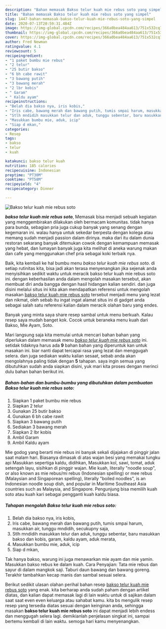```yaml
---
description: "Bahan memasak Bakso telur kuah mie rebus soto yang simpel"
title: "Bahan memasak Bakso telur kuah mie rebus soto yang simpel"
slug: 1447-bahan-memasak-bakso-telur-kuah-mie-rebus-soto-yang-simpel
date: 2020-07-13T20:59:31.484Z
image: https://img-global.cpcdn.com/recipes/366a0bea484aa613/751x532cq70/bakso-telur-kuah-mie-rebus-soto-foto-resep-utama.jpg
thumbnail: https://img-global.cpcdn.com/recipes/366a0bea484aa613/751x532cq70/bakso-telur-kuah-mie-rebus-soto-foto-resep-utama.jpg
cover: https://img-global.cpcdn.com/recipes/366a0bea484aa613/751x532cq70/bakso-telur-kuah-mie-rebus-soto-foto-resep-utama.jpg
author: Fred Newman
ratingvalue: 4.1
reviewcount: 5
recipeingredient:
- "1 paket bumbu mie rebus"
- "2 telur"
- "25 butir bakso"
- "6 bh cabe rawit"
- "3 bawang putih"
- "3 bawang merah"
- "2 lbr kobis"
- " Garam"
- " Kaldu ayam"
recipeinstructions:
- "Belah dia bakso nya, iris kobis,"
- "Iris cabe, bawang merah dan bawang putih, tumis smpai harum, masukkan air, tunggu mndidih, secukupny saja,"
- "Stlh mndidih masukkan telur dan aduk, tunggu sebentar, baru masukkan bakso dan kobis, garam, kaldu ayam, aduk merata,"
- "Masukkan bumbu mie, aduk, icip"
- "Siap d mkan,"
categories:
- Resep
tags:
- bakso
- telur
- kuah

katakunci: bakso telur kuah 
nutrition: 185 calories
recipecuisine: Indonesian
preptime: "PT30M"
cooktime: "PT58M"
recipeyield: "4"
recipecategory: Dinner

---
```



![Bakso telur kuah mie rebus soto](https://img-global.cpcdn.com/recipes/366a0bea484aa613/751x532cq70/bakso-telur-kuah-mie-rebus-soto-foto-resep-utama.jpg)

<b><i>bakso telur kuah mie rebus soto</i></b>, Memasak bisa menjadi sebuah kegiatan yang menggembirakan dilakukan oleh bermacam komunitas. tidak hanya para bunda, sebagian pria juga cukup banyak yang senang dengan kegemaran ini. walau hanya untuk sekedar berpesta dengan kolega atau memang sudah menjadi passion dalam dirinya. maka dari itu dalam dunia restoran sekarang banyak ditemukan cowok dengan kemampuan memasak yang hebat, dan lumayan banyak juga kita melihat di aneka warung makan dan cafe yang menggunakan chef pria sebagai koki terbaik nya.

Baik, kita kembali ke hal bumbu menu <i>bakso telur kuah mie rebus soto</i>. di setiap rutinitas kita, bisa jadi akan terasa menyenangkan jika sejenak anda menyisihkan sedikit waktu untuk meracik bakso telur kuah mie rebus soto ini. dengan keberhasilan anda dalam mengolah masakan tersebut, akan membuat diri anda bangga dengan hasil hidangan kalian sendiri. dan juga disini melalui situs ini kita akan mendapatkan referensi untuk mengolah masakan <u>bakso telur kuah mie rebus soto</u> tersebut menjadi menu yang lezat dan nikmat, oleh sebab itu ingat ingat alamat situs ini di gadget anda sebagai salah satu referensi kalian dalam meracik olahan baru yang endes.

Banyak yang minta saya share resep sambal untuk menu berkuah. Kalau resep saya mudah banget kok. Cocok untuk beraneka menu kuah dari Bakso, Mie Ayam, Soto.


Mari langsung saja kita memulai untuk mencari bahan bahan yang diperlukan dalam memasak menu <u><i>bakso telur kuah mie rebus soto</i></u> ini. setidak tidaknya harus ada <b>9</b> bahan bahan yang diperuntuk kan untuk masakan ini. biar nanti dapat tercapai rasa yang lezat dan menggugah selera. dan juga sediakan waktu kalian sesaat, sebab anda akan mengolahnya paling tidak dengan <b>5</b> tahapan. saya ingin semua yang dibutuhkan sudah anda siapkan disini, yuk mari kita proses dengan merinci dulu bahan bahan berikut ini.

<!--inarticleads1-->

##### Bahan-bahan dan bumbu-bumbu yang dibutuhkan dalam pembuatan Bakso telur kuah mie rebus soto:

1. Siapkan 1 paket bumbu mie rebus
1. Siapkan 2 telur
1. Gunakan 25 butir bakso
1. Gunakan 6 bh cabe rawit
1. Siapkan 3 bawang putih
1. Sediakan 3 bawang merah
1. Siapkan 2 lbr kobis
1. Ambil  Garam
1. Ambil  Kaldu ayam


Mie godog yang berarti mie rebus ini banyak sekali dijajakan di pinggir jalan saat malam hari. Biasanya dimasak di atas wajan besi yang memakai tungku api Masukkan sepertiga kaldu, didihkan, Masukkan kol, sawi, tomat, aduk setengah layu, sisihkan di pinggir wajan. Mie kuah, literally &#34;noodle soup&#34;, or also known as mie rebus/mi rebus (Indonesian spelling) or mee rebus (Malaysian and Singaporean spelling), literally &#34;boiled noodles&#34;, is an Indonesian noodle soup dish, and popular in Maritime Southeast Asia countries such as Malaysia, and Singapore. Pengunjung bisa memilih kuah soto atau kuah kari sebagai pengganti kuah kaldu biasa. 

<!--inarticleads2-->

##### Tahapan mengolah Bakso telur kuah mie rebus soto:

1. Belah dia bakso nya, iris kobis,
1. Iris cabe, bawang merah dan bawang putih, tumis smpai harum, masukkan air, tunggu mndidih, secukupny saja,
1. Stlh mndidih masukkan telur dan aduk, tunggu sebentar, baru masukkan bakso dan kobis, garam, kaldu ayam, aduk merata,
1. Masukkan bumbu mie, aduk, icip
1. Siap d mkan,


Tak hanya bakso, warung ini juga menawarkan mie ayam dan mie yamin. Masukkan bakso rebus ke dalam kuah. Cara Penyajian: Tata mie rebus dan sayur di dalam mangkok saji. Taburi daun bawang dan bawang goreng. Terakhir tambahkan kecap manis dan sambal sesuai selera. 

Berikut sedikit ulasan olahan perihal bahan resep <u>bakso telur kuah mie rebus soto</u> yang enak. kita berharap anda sudah paham dengan artikel diatas, dan kalian dapat memasak lagi di lain waktu untuk di sajikan dalam saat saat even even keluarga atau sahabat kamu. kita bs mengulik resep resep yang tersedia diatas sesuai dengan keinginan anda, sehingga masakan <b>bakso telur kuah mie rebus soto</b> ini dapat menjadi lebih endess dan menggugah selera lagi. demikianlah penjelasan singkat ini, sampai bertemu kembali di lain waktu. semoga hari kamu menyenangkan.
